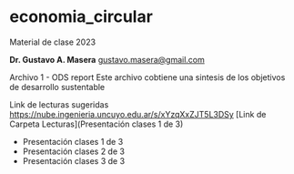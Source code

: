 # economia_circular

Material de clase 2023

**Dr. Gustavo A. Masera**  <gustavo.masera@gmail.com>


Archivo 1 - ODS report Este archivo cobtiene una sintesis de los objetivos de desarrollo sustentable 

Link de lecturas sugeridas <https://nube.ingenieria.uncuyo.edu.ar/s/xYzqXxZJT5L3DSy>
[Link de Carpeta Lecturas](Presentación clases 1 de 3)


* Presentación clases 1 de 3
* Presentación clases 2 de 3
* Presentación clases 3 de 3

